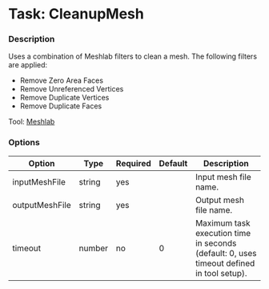 # Task: CleanupMesh

### Description

Uses a combination of Meshlab filters to clean a mesh. The following
filters are applied:
- Remove Zero Area Faces
- Remove Unreferenced Vertices
- Remove Duplicate Vertices
- Remove Duplicate Faces

Tool: [Meshlab](../tools/meshlab.md)

### Options

| Option         | Type   | Required | Default | Description                                                                              |
|----------------|--------|----------|---------|------------------------------------------------------------------------------------------|
| inputMeshFile  | string | yes      |         | Input mesh file name.                                                                    |
| outputMeshFile | string | yes      |         | Output mesh file name.                                                                   |
| timeout        | number | no       | 0       | Maximum task execution time in seconds (default: 0, uses timeout defined in tool setup). |